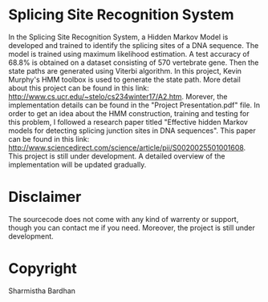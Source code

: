 # Splicing Site Recognition System
In the Splicing Site Recognition System, a Hidden Markov Model is developed and trained to identify the splicing sites of a DNA 
sequence. The model is trained using maximum likelihood estimation. A test accuracy of 68.8% is obtained on a dataset consisting 
of 570 vertebrate gene. Then the state paths are generated using Viterbi algorithm. In this project, Kevin Murphy's HMM toolbox is 
used to generate the state path. More detail about this project can be found in this link: http://www.cs.ucr.edu/~stelo/cs234winter17/A2.htm. Morever, the implementation details can be found in the "Project Presentation.pdf" file. In order to get an idea about the HMM construction, training and testing for this problem, I followed a research paper titled "Effective hidden Markov models for detecting splicing junction sites in DNA sequences". This paper can be found in this link: http://www.sciencedirect.com/science/article/pii/S0020025501001608. This project is still under development. A detailed overview of the implementation will be updated gradually.



# Disclaimer
The sourcecode does not come with any kind of warrenty or support, though you can contact me if you need. Moreover, the project 
is still under development.


# Copyright
Sharmistha Bardhan
